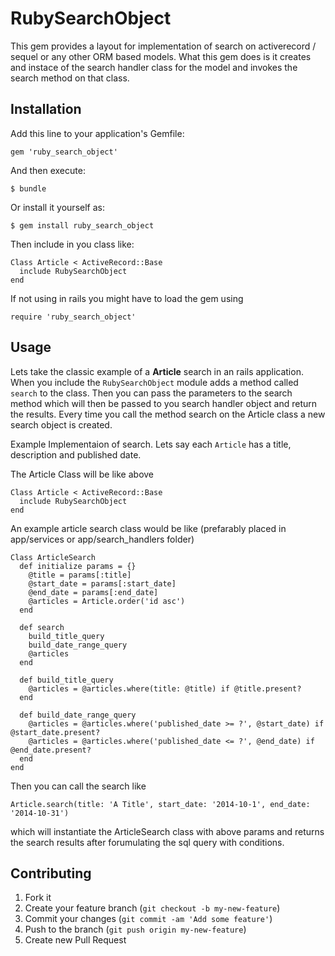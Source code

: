 # RubySearchObject

This gem provides a layout for implementation of search on activerecord / sequel or any other ORM based models. What this gem does is it creates and instace of the search handler class for the model and invokes the search method on that class.

## Installation

Add this line to your application's Gemfile:

    gem 'ruby_search_object'

And then execute:

    $ bundle

Or install it yourself as:

    $ gem install ruby_search_object

Then include in you class like:
    
    Class Article < ActiveRecord::Base
      include RubySearchObject
    end

If not using in rails you might have to load the gem using

    require 'ruby_search_object'


## Usage
Lets take the classic example of a **Article** search in an rails application.
When you include the `RubySearchObject` module adds a method called `search` to the class. Then you can pass the parameters to the search method which will then be passed to you search handler object and return the results. Every time you call the method search on the Article class a new search object is created.


Example Implementaion of search.
Lets say each `Article` has a title, description and published date.

The Article Class will be like above

    Class Article < ActiveRecord::Base
      include RubySearchObject
    end

An example article search class would be like (prefarably placed in app/services or app/search_handlers folder) 

    Class ArticleSearch
      def initialize params = {}
        @title = params[:title]
        @start_date = params[:start_date]
        @end_date = params[:end_date]
        @articles = Article.order('id asc')
      end

      def search
        build_title_query
        build_date_range_query
        @articles
      end

      def build_title_query
        @articles = @articles.where(title: @title) if @title.present?
      end

      def build_date_range_query
        @articles = @articles.where('published_date >= ?', @start_date) if @start_date.present?
        @articles = @articles.where('published_date <= ?', @end_date) if @end_date.present?
      end
    end

Then you can call the search like

    Article.search(title: 'A Title', start_date: '2014-10-1', end_date: '2014-10-31')

which will instantiate the ArticleSearch class with above params and returns the search results after forumulating the sql query with conditions.

## Contributing

1. Fork it
2. Create your feature branch (`git checkout -b my-new-feature`)
3. Commit your changes (`git commit -am 'Add some feature'`)
4. Push to the branch (`git push origin my-new-feature`)
5. Create new Pull Request
